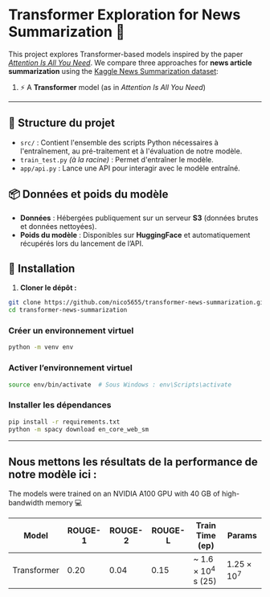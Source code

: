 # Transformer Exploration for News Summarization :newspaper:

This project explores Transformer-based models inspired by the paper [*Attention Is All You Need*](https://arxiv.org/abs/1706.03762). We compare three approaches for **news article summarization** using the [Kaggle News Summarization dataset](https://www.kaggle.com/datasets/sbhatti/news-summarization):

1. :zap: A **Transformer** model (as in *Attention Is All You Need*)  

---

## 📁 Structure du projet

- `src/` : Contient l'ensemble des scripts Python nécessaires à l'entraînement, au pré-traitement et à l'évaluation de notre modèle.
- `train_test.py` *(à la racine)* : Permet d'entraîner le modèle.
- `app/api.py` : Lance une API pour interagir avec le modèle entraîné.


## 📦 Données et poids du modèle

- **Données** : Hébergées publiquement sur un serveur **S3** (données brutes et données nettoyées).
- **Poids du modèle** : Disponibles sur **HuggingFace** et automatiquement récupérés lors du lancement de l’API.


## 🚀 Installation

1. **Cloner le dépôt :**

```bash
git clone https://github.com/nico5655/transformer-news-summarization.git
cd transformer-news-summarization
```
### Créer un environnement virtuel
```bash
python -m venv env
```
### Activer l’environnement virtuel
```bash
source env/bin/activate  # Sous Windows : env\Scripts\activate
```
### Installer les dépendances
```bash
pip install -r requirements.txt
python -m spacy download en_core_web_sm
```
---

## Nous mettons les résultats de la performance de notre modèle ici : 

The models were trained on an NVIDIA A100 GPU with 40 GB of high-bandwidth memory :computer:

| Model                        | ROUGE-1 | ROUGE-2 | ROUGE-L | Train Time (ep)  | Params  |
|------------------------------|---------|---------|---------|------------------|---------|
| Transformer                  | 0.20    | 0.04    | 0.15    | ~ $1.6 \times 10^4$ s (25) | $1.25 \times 10^7$  |





